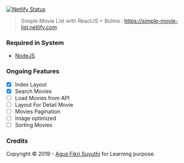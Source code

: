 [![Netlify Status](https://api.netlify.com/api/v1/badges/6951f381-57fe-41c9-84ad-e9dd4b6d33f5/deploy-status)](https://app.netlify.com/sites/simple-movie-list/deploys)


> Simple Movie List with ReactJS + Bulma : https://simple-movie-list.netlify.com

### Required in System

- [NodeJS](https://nodejs.org/en/download/)

### Ongoing Features
- [x] Index Layout
- [x] Search Movies
- [ ] Load Movies from API
- [ ] Layout For Detail Movie
- [ ] Movies Pagination
- [ ] Image optimized
- [ ] Sorting Movies

### Credits
Copyright &copy; 2019 - [Agus Fikri Suyuthi](https://fikri.js.org) for Learning purpose.
